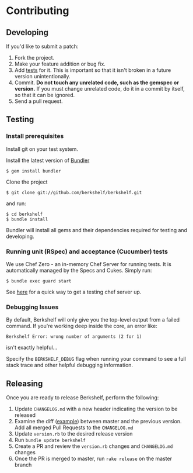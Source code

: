 # Contributing

## Developing

If you'd like to submit a patch:

1. Fork the project.
2. Make your feature addition or bug fix.
3. Add [tests](#testing) for it. This is important so that it isn't broken in a
   future version unintentionally.
4. Commit. **Do not touch any unrelated code, such as the gemspec or version.**
   If you must change unrelated code, do it in a commit by itself, so that it
   can be ignored.
5. Send a pull request.

## Testing

### Install prerequisites

Install git on your test system.

Install the latest version of [Bundler](http://gembundler.com)

    $ gem install bundler

Clone the project

    $ git clone git://github.com/berkshelf/berkshelf.git

and run:

    $ cd berkshelf
    $ bundle install

Bundler will install all gems and their dependencies required for testing and developing.

### Running unit (RSpec) and acceptance (Cucumber) tests

We use Chef Zero - an in-memory Chef Server for running tests. It is automatically managed by the Specs and Cukes. Simply run:

    $ bundle exec guard start

See [here](https://github.com/tdegrunt/vagrant-chef-server-bootstrap) for a
quick way to get a testing chef server up.

### Debugging Issues
By default, Berkshelf will only give you the top-level output from a failed command. If you're working deep inside the core, an error like:

    Berkshelf Error: wrong number of arguments (2 for 1)

isn't exactly helpful...

Specify the `BERKSHELF_DEBUG` flag when running your command to see a full stack trace and other helpful debugging information.

## Releasing

Once you are ready to release Berkshelf, perform the following:

1. Update `CHANGELOG.md` with a new header indicating the version to be released
1. Examine the diff ([example](https://github.com/berkshelf/berkshelf/compare/v4.0.1...master)) between master and the previous version.  Add all merged Pull Requests to the `CHANGELOG.md`
1. Update `version.rb` to the desired release version
1. Run `bundle update berkshelf`
1. Create a PR and review the `version.rb` changes and `CHANGELOG.md` changes
1. Once the PR is merged to master, run `rake release` on the master branch
